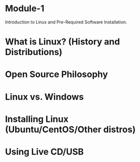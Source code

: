 # Module-1
Introduction to Linux and Pre-Required Software Installation.

# What is Linux? (History and Distributions)

# Open Source Philosophy

# Linux vs. Windows

# Installing Linux (Ubuntu/CentOS/Other distros)

# Using Live CD/USB
